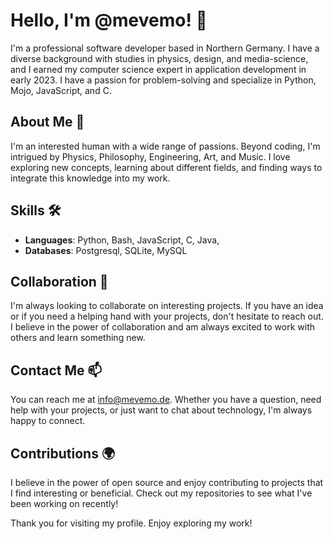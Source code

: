 # Hello, I'm @mevemo! 👋

I'm a professional software developer based in Northern Germany. I have a diverse background with studies in physics, design, and media-science, and I earned my computer science expert in application development in early 2023. I have a passion for problem-solving and specialize in Python, Mojo, JavaScript, and C.

## About Me 🚀

I'm an interested human with a wide range of passions. Beyond coding, I'm intrigued by Physics, Philosophy, Engineering, Art, and Music. I love exploring new concepts, learning about different fields, and finding ways to integrate this knowledge into my work.

## Skills 🛠️

- **Languages**: Python, Bash, JavaScript, C, Java,
- **Databases**: Postgresql, SQLite, MySQL

## Collaboration 💞️

I'm always looking to collaborate on interesting projects. If you have an idea or if you need a helping hand with your projects, don't hesitate to reach out. I believe in the power of collaboration and am always excited to work with others and learn something new.

## Contact Me 📫

You can reach me at info@mevemo.de. Whether you have a question, need help with your projects, or just want to chat about technology, I'm always happy to connect.

## Contributions 🌍

I believe in the power of open source and enjoy contributing to projects that I find interesting or beneficial. Check out my repositories to see what I've been working on recently!

Thank you for visiting my profile. Enjoy exploring my work!

<!---
mevemo/mevemo is a ✨ special ✨ repository because its `README.md` (this file) appears on your GitHub profile.
You can click the Preview link to take a look at your changes.
--->
